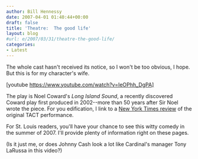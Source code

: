 ```yaml
---
author: Bill Hennessy
date: 2007-04-01 01:40:44+00:00
draft: false
title: 'Theatre:  The good life'
layout: blog
#url: e/2007/03/31/theatre-the-good-life/
categories:
- Latest
---
```


The whole cast hasn't received its notice, so I won't be too obvious, I hope.  But this is for my character's wife.

[youtube https://www.youtube.com/watch?v=IeOPhh_DgPA]

The play is Noel Coward's _Long Island Sound_, a recently discovered Coward play first produced in 2002--more than 50 years after Sir Noel wrote the piece.  For you edification, I link to a [New York Times review](https://theater2.nytimes.com/mem/theater/treview.html?res=9503E5DD1239F936A25756C0A9649C8B63&n=Top%2FReference%2FTimes%20Topics%2FPeople%2FC%2FCoward%2C%20Noel) of the original TACT performance.

For St. Louis readers, you'll have your chance to see this witty comedy in the summer of 2007.  I'll provide plenty of information right on these pages.

(Is it just me, or does Johnny Cash look a lot like Cardinal's manager Tony LaRussa in this video?)
